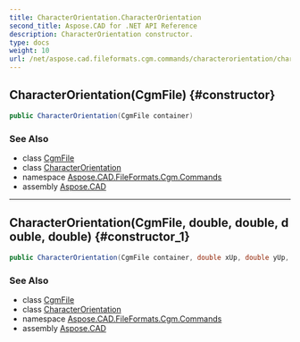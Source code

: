 ```yaml
---
title: CharacterOrientation.CharacterOrientation
second_title: Aspose.CAD for .NET API Reference
description: CharacterOrientation constructor. 
type: docs
weight: 10
url: /net/aspose.cad.fileformats.cgm.commands/characterorientation/characterorientation/
---
```

## CharacterOrientation(CgmFile) {#constructor}

```csharp
public CharacterOrientation(CgmFile container)
```

### See Also

* class [CgmFile](../../../aspose.cad.fileformats.cgm/cgmfile/)
* class [CharacterOrientation](../)
* namespace [Aspose.CAD.FileFormats.Cgm.Commands](../../characterorientation/)
* assembly [Aspose.CAD](../../../)

---

## CharacterOrientation(CgmFile, double, double, double, double) {#constructor_1}

```csharp
public CharacterOrientation(CgmFile container, double xUp, double yUp, double xBase, double yBase)
```

### See Also

* class [CgmFile](../../../aspose.cad.fileformats.cgm/cgmfile/)
* class [CharacterOrientation](../)
* namespace [Aspose.CAD.FileFormats.Cgm.Commands](../../characterorientation/)
* assembly [Aspose.CAD](../../../)


